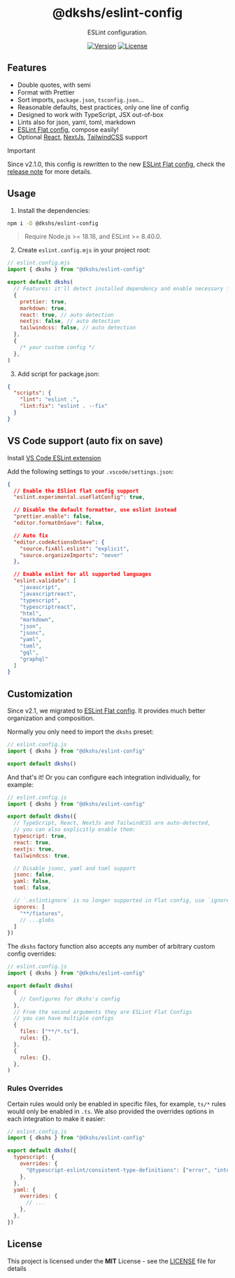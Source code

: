<div align="center">

# @dkshs/eslint-config

ESLint configuration.

[![Version](https://img.shields.io/npm/v/@dkshs/eslint-config)](https://www.npmjs.com/package/@dkshs/eslint-config) [![License](https://img.shields.io/badge/licence-MIT-blue)](https://github.com/dkshs/eslint-config/blob/master/LICENSE)

</div>

## Features

- Double quotes, with semi
- Format with Prettier
- Sort imports, `package.json`, `tsconfig.json`...
- Reasonable defaults, best practices, only one line of config
- Designed to work with TypeScript, JSX out-of-box
- Lints also for json, yaml, toml, markdown
- [ESLint Flat config](https://eslint.org/docs/latest/use/configure/configuration-files-new), compose easily!
- Optional [React](https://react.dev/), [NextJs](https://nextjs.org/), [TailwindCSS](https://tailwindcss.com/) support

> [!IMPORTANT]
> Since v2.1.0, this config is rewritten to the new [ESLint Flat config](https://eslint.org/docs/latest/use/configure/configuration-files-new), check the [release note](https://github.com/dkshs/eslint-config/releases/tag/v2.1.0) for more details.

## Usage

1. Install the dependencies:

```bash
npm i -D @dkshs/eslint-config
```

> Require Node.js >= 18.18, and ESLint >= 8.40.0.

2. Create `eslint.config.mjs` in your project root:

```mjs
// eslint.config.mjs
import { dkshs } from "@dkshs/eslint-config"

export default dkshs(
  // Features: it'll detect installed dependency and enable necessary features automatically
  {
    prettier: true,
    markdown: true,
    react: true, // auto detection
    nextjs: false, // auto detection
    tailwindcss: false, // auto detection
  },
  {
    /* your custom config */
  },
)
```

3. Add script for package.json:

```json
{
  "scripts": {
    "lint": "eslint .",
    "lint:fix": "eslint . --fix"
  }
}
```

## VS Code support (auto fix on save)

Install [VS Code ESLint extension](https://marketplace.visualstudio.com/items?itemName=dbaeumer.vscode-eslint)

Add the following settings to your `.vscode/settings.json`:

```json
{
  // Enable the ESlint flat config support
  "eslint.experimental.useFlatConfig": true,

  // Disable the default formatter, use eslint instead
  "prettier.enable": false,
  "editor.formatOnSave": false,

  // Auto fix
  "editor.codeActionsOnSave": {
    "source.fixAll.eslint": "explicit",
    "source.organizeImports": "never"
  },

  // Enable eslint for all supported languages
  "eslint.validate": [
    "javascript",
    "javascriptreact",
    "typescript",
    "typescriptreact",
    "html",
    "markdown",
    "json",
    "jsonc",
    "yaml",
    "toml",
    "gql",
    "graphql"
  ]
}
```

## Customization

Since v2.1, we migrated to [ESLint Flat config](https://eslint.org/docs/latest/use/configure/configuration-files-new). It provides much better organization and composition.

Normally you only need to import the `dkshs` preset:

```js
// eslint.config.js
import { dkshs } from "@dkshs/eslint-config"

export default dkshs()
```

And that's it! Or you can configure each integration individually, for example:

```js
// eslint.config.js
import { dkshs } from "@dkshs/eslint-config"

export default dkshs({
  // TypeScript, React, NextJs and TailwindCSS are auto-detected,
  // you can also explicitly enable them:
  typescript: true,
  react: true,
  nextjs: true,
  tailwindcss: true,

  // Disable jsonc, yaml and toml support
  jsonc: false,
  yaml: false,
  toml: false,

  // `.eslintignore` is no longer supported in Flat config, use `ignores` instead
  ignores: [
    "**/fixtures",
    // ...globs
  ]
})
```

The `dkshs` factory function also accepts any number of arbitrary custom config overrides:

```js
// eslint.config.js
import { dkshs } from "@dkshs/eslint-config"

export default dkshs(
  {
    // Configures for dkshs's config
  },
  // From the second arguments they are ESLint Flat Configs
  // you can have multiple configs
  {
    files: ["**/*.ts"],
    rules: {},
  },
  {
    rules: {},
  },
)
```

### Rules Overrides

Certain rules would only be enabled in specific files, for example, `ts/*` rules would only be enabled in `.ts`. We also provided the overrides options in each integration to make it easier:

```js
// eslint.config.js
import { dkshs } from "@dkshs/eslint-config"

export default dkshs({
  typescript: {
    overrides: {
      "@typescript-eslint/consistent-type-definitions": ["error", "interface"],
    },
  },
  yaml: {
    overrides: {
      // ...
    },
  },
})
```

## License

This project is licensed under the **MIT** License - see the [LICENSE](./LICENSE) file for details
